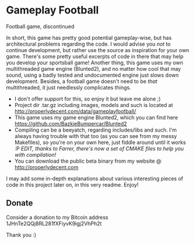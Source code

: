 # Gameplay Football
Football game, discontinued

In short, this game has pretty good potential gameplay-wise, but has architectural problems regarding the code. I would advise you *not* to continue development, but rather use the source as inspiration for your own game. There's some pretty useful excerpts of code in there that may help you develop your sportsball game!
Another thing, this game uses my own multithreaded game engine (Blunted2), and no matter how cool that may sound, using a badly tested and undocumented engine just slows down development. Besides, a football game doesn't need to be *that* multithreaded, it just needlessly complicates things.

- I don't offer support for this, so enjoy it but leave me alone ;)
- Project dir .tar.gz including images, models and such is located at http://properlydecent.com/data/gameplayfootball/
- This game uses my game engine Blunted2, which you can find here https://github.com/BazkieBumpercar/Blunted2
- Compiling can be a beeyatch, regarding includes/libs and such. I'm always having trouble with that too (as you can see from my messy Makefiles), so you're on your own here, just fiddle around until it works :P *EDIT, thanks to Farrer, there's now a set of CMAKE files to help you with compilation!*
- You can download the public beta binary from my website @ http://properlydecent.com


I may add some in-depth explanations about various interesting pieces of code in this project later on, in this very readme.
Enjoy!

## Donate
Consider a donation to my Bitcoin address 1JHnTe2QQj8RL281fXFiyvK9igj2VhPh2t

Thank you :)

